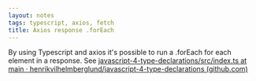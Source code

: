```yaml
---
layout: notes
tags: typescript, axios, fetch
title: Axios response .forEach
---
```


By using Typescript and axios it's possible to run a .forEach for each element in a response.
See
[javascript-4-type-declarations/src/index.ts at main · henrikvilhelmberglund/javascript-4-type-declarations (github.com)](https://github.com/henrikvilhelmberglund/javascript-4-type-declarations/blob/main/src/index.ts)